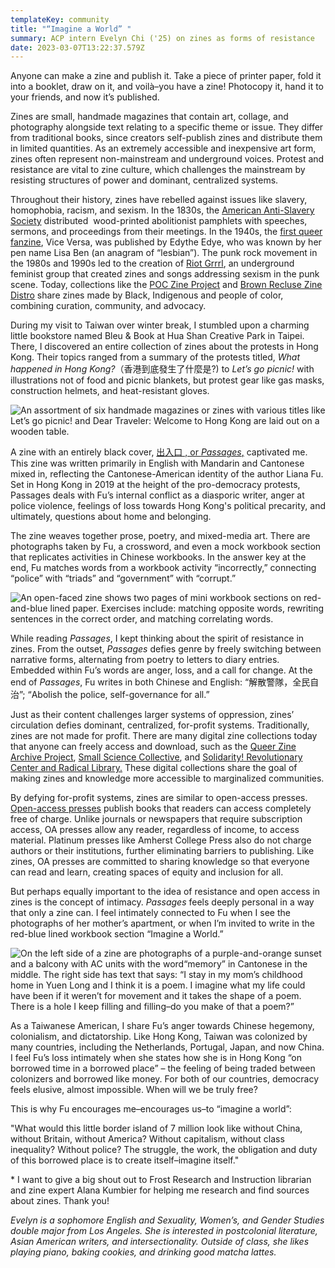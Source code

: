 ```yaml
---
templateKey: community
title: "“Imagine a World” "
summary: ACP intern Evelyn Chi ('25) on zines as forms of resistance
date: 2023-03-07T13:22:37.579Z
---
```

Anyone can make a zine and publish it. Take a piece of printer paper, fold it into a booklet, draw on it, and voilà–you have a zine! Photocopy it, hand it to your friends, and now it’s published. 

Zines are small, handmade magazines that contain art, collage, and photography alongside text relating to a specific theme or issue. They differ from traditional books, since creators self-publish zines and distribute them in limited quantities. As an extremely accessible and inexpensive art form, zines often represent non-mainstream and underground voices. Protest and resistance are vital to zine culture, which challenges the mainstream by resisting structures of power and dominant, centralized systems. 

Throughout their history, zines have rebelled against issues like slavery, homophobia, racism, and sexism. In the 1830s, the [American Anti-Slavery Society](http://scua.library.umass.edu/antislavery/) distributed  wood-printed abolitionist pamphlets with speeches, sermons, and proceedings from their meetings. In the 1940s, the [first queer fanzine](https://queermusicheritage.com/viceversa1.html), Vice Versa, was published by Edythe Edye, who was known by her pen name Lisa Ben (an anagram of “lesbian”). The punk rock movement in the 1980s and 1990s led to the creation of [Riot Grrrl](https://westportlibrary.libguides.com/zines), an underground feminist group that created zines and songs addressing sexism in the punk scene. Today, collections like the [POC Zine Project](https://poczineproject.tumblr.com/) and [Brown Recluse Zine Distro](https://www.brownreclusezinedistro.com/) share zines made by Black, Indigenous and people of color, combining curation, community, and advocacy. 

During my visit to Taiwan over winter break, I stumbled upon a charming little bookstore named Bleu & Book at Hua Shan Creative Park in Taipei. There, I discovered an entire collection of zines about the protests in Hong Kong. Their topics ranged from a summary of the protests titled, *What happened in Hong Kong?*（香港到底發生了什麼是?) to *Let’s go picnic!* with illustrations not of food and picnic blankets, but protest gear like gas masks, construction helmets, and heat-resistant gloves. 

![An assortment of six handmade magazines or zines with various titles like Let’s go picnic! and Dear Traveler: Welcome to Hong Kong are laid out on a wooden table. ](assets/zines_bookstore.jpg)

A zine with an entirely black cover, [出入口 , or *Passages*,](https://issuu.com/lianafu/docs/____passages) captivated me. This zine was written primarily in English with Mandarin and Cantonese mixed in, reflecting the Cantonese-American identity of the author Liana Fu. Set in Hong Kong in 2019 at the height of the pro-democracy protests, Passages deals with Fu’s internal conflict as a diasporic writer, anger at police violence, feelings of loss towards Hong Kong's political precarity, and ultimately, questions about home and belonging. 

The zine weaves together prose, poetry, and mixed-media art. There are photographs taken by Fu, a crossword, and even a mock workbook section that replicates activities in Chinese workbooks. In the answer key at the end, Fu matches words from a workbook activity “incorrectly,” connecting “police” with “triads” and “government” with “corrupt.” 

![An open-faced zine shows two pages of mini workbook sections on red-and-blue lined paper. Exercises include: matching opposite words, rewriting sentences in the correct order, and matching correlating words. ](assets/zine_workbook.jpg)

While reading *Passages*, I kept thinking about the spirit of resistance in zines. From the outset, *Passages* defies genre by freely switching between narrative forms, alternating from poetry to letters to diary entries. Embedded within Fu’s words are anger, loss, and a call for change. At the end of *Passages*, Fu writes in both Chinese and English: “解散警隊，全民自治”; “Abolish the police, self-governance for all.” 

Just as their content challenges larger systems of oppression, zines’ circulation defies dominant, centralized, for-profit systems. Traditionally, zines are not made for profit. There are many digital zine collections today that anyone can freely access and download, such as the [Queer Zine Archive Project](https://gittings.qzap.org/), [Small Science Collective](http://www.smallsciencecollective.org/), and [Solidarity! Revolutionary Center and Radical Library.](https://archive.org/details/solidarityrevolutionarycenter&tab=about) These digital collections share the goal of making zines and knowledge more accessible to marginalized communities.

By defying for-profit systems, zines are similar to open-access presses. [Open-access presses](https://acpress.amherst.edu/community/2020-10-14-another-community-post/) publish books that readers can access completely free of charge. Unlike journals or newspapers that require subscription access, OA presses allow any reader, regardless of income, to access material. Platinum presses like Amherst College Press also do not charge authors or their institutions, further eliminating barriers to publishing. Like zines, OA presses are committed to sharing knowledge so that everyone can read and learn, creating spaces of equity and inclusion for all.

But perhaps equally important to the idea of resistance and open access in zines is the concept of intimacy. *Passages* feels deeply personal in a way that only a zine can. I feel intimately connected to Fu when I see the photographs of her mother’s apartment, or when I’m invited to write in the red-blue lined workbook section “Imagine a World.” 

![On the left side of a zine are photographs of a purple-and-orange sunset and a balcony with AC units with the word“memory” in Cantonese in the middle. The right side has text that says: “I stay in my mom’s childhood home in Yuen Long and I think it is a poem. I imagine what my life could have been if it weren’t for movement and it takes the shape of a poem. There is a hole I keep filling and filling–do you make of that a poem?”](assets/zine_photographs.jpg)

As a Taiwanese American, I share Fu’s anger towards Chinese hegemony, colonialism, and dictatorship. Like Hong Kong, Taiwan was colonized by many countries, including the Netherlands, Portugal, Japan, and now China. I feel Fu’s loss intimately when she states how she is in Hong Kong “on borrowed time in a borrowed place” – the feeling of being traded between colonizers and borrowed like money. For both of our countries, democracy feels elusive, almost impossible. When will we be truly free? 

This is why Fu encourages me–encourages us–to “imagine a world”: 

"What would this little border island of 7 million look like without China, without Britain, without America? Without capitalism, without class inequality? Without police? The struggle, the work, the obligation and duty of this borrowed place is to create itself–imagine itself."

\* I want to give a big shout out to Frost Research and Instruction librarian and zine expert Alana Kumbier for helping me research and find sources about zines. Thank you! 

*Evelyn is a sophomore English and Sexuality, Women’s, and Gender Studies double major from Los Angeles. She is interested in postcolonial literature, Asian American writers, and intersectionality. Outside of class, she likes playing piano, baking cookies, and drinking good matcha lattes.*